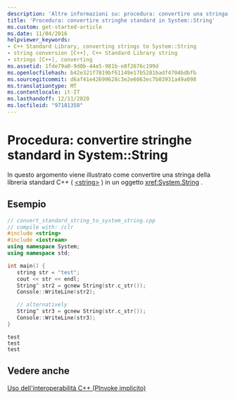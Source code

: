 ```yaml
---
description: 'Altre informazioni su: procedura: convertire una stringa standard in System:: String'
title: 'Procedura: convertire stringhe standard in System::String'
ms.custom: get-started-article
ms.date: 11/04/2016
helpviewer_keywords:
- C++ Standard Library, converting strings to System::String
- string conversion [C++], C++ Standard Library string
- strings [C++], converting
ms.assetid: 1fde79a0-9d0b-44e5-981b-e8f2676c199d
ms.openlocfilehash: b42e321f7819bf61149e17b5281badf4704bdbfb
ms.sourcegitcommit: d6af41e42699628c3e2e6063ec7b03931a49a098
ms.translationtype: MT
ms.contentlocale: it-IT
ms.lasthandoff: 12/11/2020
ms.locfileid: "97181358"
---
```

# <a name="how-to-convert-standard-string-to-systemstring"></a>Procedura: convertire stringhe standard in System::String

In questo argomento viene illustrato come convertire una stringa della libreria standard C++ ( [\<string>](../standard-library/string.md) ) in un oggetto <xref:System.String> .

## <a name="example"></a>Esempio

```cpp
// convert_standard_string_to_system_string.cpp
// compile with: /clr
#include <string>
#include <iostream>
using namespace System;
using namespace std;

int main() {
   string str = "test";
   cout << str << endl;
   String^ str2 = gcnew String(str.c_str());
   Console::WriteLine(str2);

   // alternatively
   String^ str3 = gcnew String(str.c_str());
   Console::WriteLine(str3);
}
```

```Output
test
test
test
```

## <a name="see-also"></a>Vedere anche

[Uso dell'interoperabilità C++ (PInvoke implicito)](../dotnet/using-cpp-interop-implicit-pinvoke.md)
